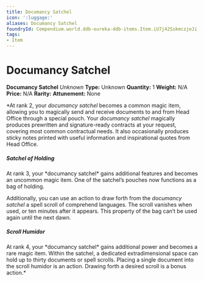 ```yaml
---
title: Documancy Satchel
icon: ':luggage:'
aliases: Documancy Satchel
foundryId: Compendium.world.ddb-eureka-ddb-items.Item.iU7j42SskmczjeJi
tags:
- Item
---
```


# Documancy Satchel

**Documancy Satchel**
_Unknown_
**Type:** Unknown
**Quantity:** 1
**Weight:** N/A
**Price:** N/A
**Rarity:** 
**Attunement:** None

*At rank 2, your *documancy satchel* becomes a common magic item, allowing you to magically send and receive documents to and from Head Office through a special pouch. Your *documancy satchel* magically produces prewritten and signature-ready contracts at your request, covering most common contractual needs. It also occasionally produces sticky notes printed with useful information and inspirational quotes from Head Office.
<h5>Satchel of Holding</h5>
<p>At rank 3, your *documancy satchel* gains additional features and becomes an uncommon magic item. One of the satchel’s pouches now functions as a bag of holding.

Additionally, you can use an action to draw forth from the *documancy satchel* a spell scroll of comprehend languages. The scroll vanishes when used, or ten minutes after it appears. This property of the bag can’t be used again until the next dawn.</p>
<h5>Scroll Humidor</h5>
At rank 4, your *documancy satchel* gains additional power and becomes a rare magic item. Within the satchel, a dedicated extradimensional space can hold up to thirty documents or spell scrolls. Placing a single document into the scroll humidor is an action. Drawing forth a desired scroll is a bonus action.*